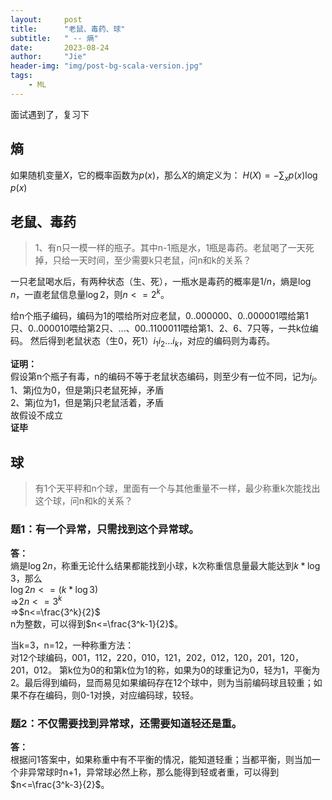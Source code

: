 ```yaml
---
layout:     post
title:      "老鼠、毒药、球"
subtitle:   " -- 熵"
date:       2023-08-24
author:     "Jie"
header-img: "img/post-bg-scala-version.jpg"
tags:
    - ML
---
```


面试遇到了，复习下

## 熵
如果随机变量$X$，它的概率函数为$p(x)$，那么$X$的熵定义为：
$H(X)=-\sum_xp(x)\log{p(x)}$

## 老鼠、毒药
> 1、有n只一模一样的瓶子。其中n-1瓶是水，1瓶是毒药。老鼠喝了一天死掉，只给一天时间，至少需要k只老鼠，问n和k的关系？

一只老鼠喝水后，有两种状态（生、死），一瓶水是毒药的概率是$1/n$，熵是$\log{n}$，一直老鼠信息量$\log2$，则$n<=2^k$。


给n个瓶子编码，编码为1的喂给所对应老鼠，0..000000、0..000001喂给第1只、0..000010喂给第2只、...、00..1100011喂给第1、2、6、7只等，一共k位编码。
然后得到老鼠状态（生0，死1）$i_1i_2...i_k$，对应的编码则为毒药。

**证明：**<br>
假设第n个瓶子有毒，n的编码不等于老鼠状态编码，则至少有一位不同，记为$i_j$。<br>
1、第j位为0，但是第j只老鼠死掉，矛盾<br>
2、第j位为1，但是第j只老鼠活着，矛盾<br>
故假设不成立<br>
**证毕**

## 球
> 有1个天平秤和n个球，里面有一个与其他重量不一样，最少称重k次能找出这个球，问n和k的关系？

### 题1：有一个异常，只需找到这个异常球。<br>
**答：**<br>
熵是$\log2n$，称重无论什么结果都能找到小球，k次称重信息量最大能达到$k*\log3$，那么
<br>
$\log{2n}<=(k*\log{3})$
<br>
=>$2n<=3^k$
<br>
=>$n<=\frac{3^k}{2}$
<br>
n为整数，可以得到$n<=\frac{3^k-1}{2}$。

当k=3，n=12，一种称重方法：<br>
对12个球编码，001，112，220，010，121，202，012，120，201，120，201，012。
第k位为0的和第k位为1的称，如果为0的球重记为0，轻为1，平衡为2。最后得到编码，显而易见如果编码存在12个球中，则为当前编码球且较重；如果不存在编码，则0-1对换，对应编码球，较轻。



### 题2：不仅需要找到异常球，还需要知道轻还是重。<br>
**答：**<br>
根据问1答案中，如果称重中有不平衡的情况，能知道轻重；当都平衡，则当加一个非异常球时n+1，异常球必然上称，那么能得到轻或者重，可以得到$n<=\frac{3^k-3}{2}$。

